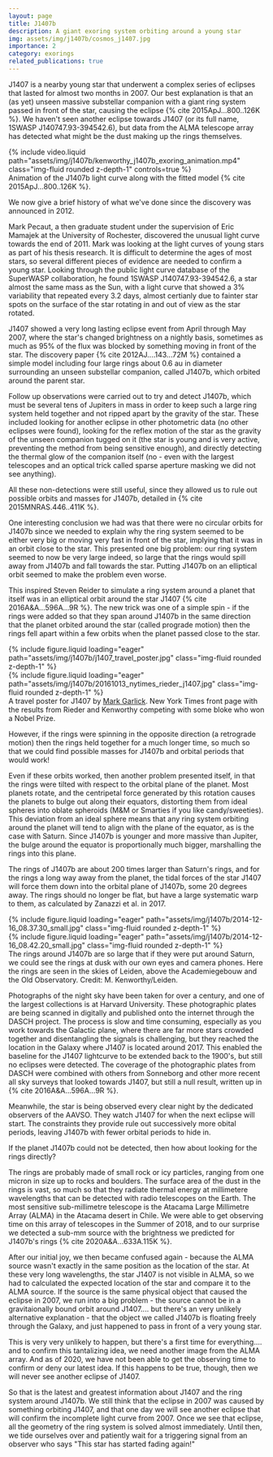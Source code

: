 ```yaml
---
layout: page
title: J1407b
description: A giant exoring system orbiting around a young star
img: assets/img/j1407b/cosmos_j1407.jpg
importance: 2
category: exorings
related_publications: true
---
```


J1407 is a nearby young star that underwent a complex series of eclipses that lasted for almost two months in 2007. Our best explanation is that an (as yet) unseen massive substellar companion with a giant ring system passed in front of the star, causing the eclipse {% cite 2015ApJ...800..126K %}. We haven't seen another eclipse towards J1407 (or its full name, 1SWASP J140747.93-394542.6), but data from the ALMA telescope array has detected what might be the dust making up the rings themselves.


<div class="row mt-3">
    <div class="col-sm mt-3 mt-md-0">
        {% include video.liquid path="assets/img/j1407b/kenworthy_j1407b_exoring_animation.mp4" class="img-fluid rounded z-depth-1" controls=true %}
    </div>
</div>

<div class="caption">
    Animation of the J1407b light curve along with the fitted model {% cite 2015ApJ...800..126K %}.
</div>

We now give a brief history of what we've done since the discovery was announced in 2012.

Mark Pecaut, a then graduate student under the supervision of Eric Mamajek at the University of Rochester, discovered the unusual light curve towards the end of 2011. Mark was looking at the light curves of young stars as part of his thesis research. It is difficult to determine the ages of most stars, so several different pieces of evidence are needed to confirm a young star. Looking through the public light curve database of the SuperWASP collaboration, he found 1SWASP J140747.93-394542.6, a star almost the same mass as the Sun, with a light curve that showed a 3% variability that repeated every 3.2 days, almost certianly due to fainter star spots on the surface of the star rotating in and out of view as the star rotated.

J1407 showed a very long lasting eclipse event from April through May 2007, where the star's changed brightness on a nightly basis, sometimes as much as 95% of the flux was blocked by something moving in front of the star. The discovery paper {% cite 2012AJ....143...72M %} contained a simple model including four large rings about 0.6 au in diameter surrounding an unseen substellar companion, called J1407b, which orbited around the parent star.

Follow up observations were carried out to try and detect J1407b, which must be several tens of Jupiters in mass in order to keep such a large ring system held together and not ripped apart by the gravity of the star. These included looking for another eclipse in other photometric data (no other eclipses were found), looking for the reflex motion of the star as the gravity of the unseen companion tugged on it (the star is young and is very active, preventing the method from being sensitive enough), and directly detecting the thermal glow of the companion itself (no - even with the largest telescopes and an optical trick called sparse aperture masking we did not see anything).

All these non-detections were still useful, since they allowed us to rule out possible orbits and masses for J1407b, detailed in {% cite 2015MNRAS.446..411K %}.

One interesting conclusion we had was that there were no circular orbits for J1407b since we needed to explain why the ring system seemed to be either very big or moving very fast in front of the star, implying that it was in an orbit close to the star. This presented one big problem: our ring system seemed to now be very large indeed, so large that the rings would spill away from J1407b and fall towards the star. Putting J1407b on an elliptical orbit seemed to make the problem even worse.

This inspired Steven Reider to simulate a ring system around a planet that itself was in an elliptical orbit around the star J1407 {% cite 2016A&A...596A...9R %}. The new trick was one of a simple spin - if the rings were added so that they span around J1407b in the same direction that the planet orbited around the star (called prograde motion) then the rings fell apart within a few orbits when the planet passed close to the star.

<div class="row mt-3">
    <div class="col-sm mt-3 mt-md-0">
        {% include figure.liquid loading="eager" path="assets/img/j1407b/j1407_travel_poster.jpg" class="img-fluid rounded z-depth-1" %}
    </div>
    <div class="col-sm mt-3 mt-md-0">
        {% include figure.liquid loading="eager" path="assets/img/j1407b/20161013_nytimes_rieder_j1407.jpg" class="img-fluid rounded z-depth-1" %}
    </div>
</div>

<div class="caption">
A travel poster for J1407 by <a href="http://www.space-art.co.uk/">Mark Garlick</a>. New York Times front page with the results from Rieder and Kenworthy competing with some bloke who won a Nobel Prize.
</div>

However, if the rings were spinning in the opposite direction (a retrograde motion) then the rings held together for a much longer time, so much so that we could find possible masses for J1407b and orbital periods that would work!

Even if these orbits worked, then another problem presented itself, in that the rings were tilted with respect to the orbital plane of the planet. Most planets rotate, and the centripetal force generated by this rotation causes the planets to bulge out along their equators, distorting them from ideal spheres into oblate spheroids (M&M or Smarties if you like candy/sweeties). This deviation from an ideal sphere means that any ring system orbiting around the planet will tend to align with the plane of the equator, as is the case with Saturn. Since J1407b is younger and more massive than Jupiter, the bulge around the equator is proportionally much bigger, marshalling the rings into this plane.

The rings of J1407b are about 200 times larger than Saturn's rings, and for the rings a long way away from the planet, the tidal forces of the star J1407 will force them down into the orbital plane of J1407b, some 20 degrees away. The rings should no longer be flat, but have a large systematic warp to them, as calculated by Zanazzi et al. in 2017.

<div class="row mt-2">
    <div class="col-sm mt-2 mt-md-0">
        {% include figure.liquid loading="eager" path="assets/img/j1407b/2014-12-16_08.37.30_small.jpg" class="img-fluid rounded z-depth-1" %}
    </div>
    <div class="col-sm mt-2 mt-md-0">
        {% include figure.liquid loading="eager" path="assets/img/j1407b/2014-12-16_08.42.20_small.jpg" class="img-fluid rounded z-depth-1" %}
    </div>
</div>

<div class="caption">
The rings around J1407b are so large that if they were put around Saturn, we could see the rings at dusk with our own eyes and camera phones. Here the rings are seen in the skies of Leiden, above the Academiegebouw and the Old Observatory. Credit: M. Kenworthy/Leiden.
</div>

Photographs of the night sky have been taken for over a century, and one of the largest collections is at Harvard University. These photographic plates are being scanned in digitally and published onto the internet through the DASCH project. The process is slow and time consuming, especially as you work towards the Galactic plane, where there are far more stars crowded together and disentangling the signals is challenging, but they reached the location in the Galaxy where J1407 is located around 2017. This enabled the baseline for the J1407 lightcurve to be extended back to the 1900's, but still no eclipses were detected. The coverage of the photographic plates from DASCH were combined with others from Sonneborg and other more recent all sky surveys that looked towards J1407, but still a null result, written up in {% cite 2016A&A...596A...9R %}.

Meanwhile, the star is being observed every clear night by the dedicated observers of the AAVSO. They watch J1407 for when the next eclipse will start. The constraints they provide rule out successively more obital periods, leaving J1407b with fewer orbital periods to hide in.

If the planet J1407b could not be detected, then how about looking for the rings directly?

The rings are probably made of small rock or icy particles, ranging from one micron in size up to rocks and boulders. The surface area of the dust in the rings is vast, so much so that they radiate thermal energy at millimetere wavelengths that can be detected with radio telescopes on the Earth. The most sensitive sub-millimetre telescope is the Atacama Large Millimetre Array (ALMA) in the Atacama desert in Chile. We were able to get observing time on this array of telescopes in the Summer of 2018, and to our surprise we detected a sub-mm source with the brightness we predicted for J1407b's rings {% cite 2020A&A...633A.115K %}.

After our initial joy, we then became confused again - because the ALMA source wasn't exactly in the same position as the location of the star. At these very long wavelengths, the star J1407 is not visible in ALMA, so we had to calculated the expected location of the star and compare it to the ALMA source. If the source is the same physical object that caused the eclipse in 2007, we run into a big problem - the source cannot be in a gravitaionally bound orbit around J1407.... but there's an very unlikely alternative explanation - that the object we called J1407b is floating freely through the Galaxy, and just happened to pass in front of a very young star.

This is very very unlikely to happen, but there's a first time for everything.... and to confirm this tantalizing idea, we need another image from the ALMA array. And as of 2020, we have not been able to get the observing time to confirm or deny our latest idea. If this happens to be true, though, then we will never see another eclipse of J1407.

So that is the latest and greatest information about J1407 and the ring system around J1407b. We still think that the eclipse in 2007 was caused by something orbiting J1407, and that one day we will see another eclipse that will confirm the incomplete light curve from 2007. Once we see that eclipse, all the geometry of the ring system is solved almost immediately. Until then, we tide ourselves over and patiently wait for a triggering signal from an observer who says "This star has started fading again!"
